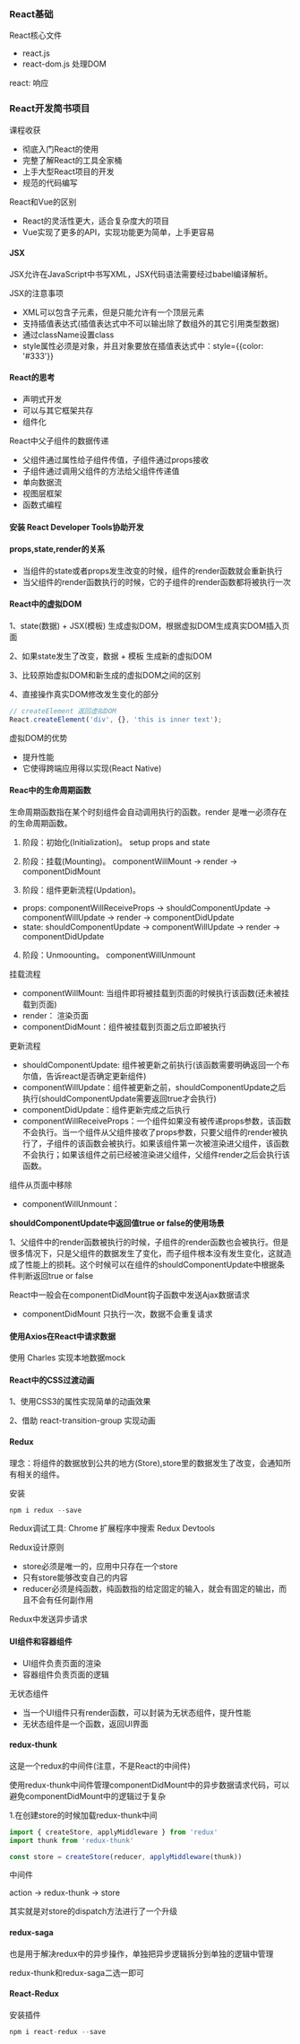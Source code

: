 ### React基础
React核心文件
- react.js
- react-dom.js  处理DOM

react: 响应

### React开发简书项目
课程收获
- 彻底入门React的使用
- 完整了解React的工具全家桶
- 上手大型React项目的开发
- 规范的代码编写

React和Vue的区别
- React的灵活性更大，适合复杂度大的项目
- Vue实现了更多的API，实现功能更为简单，上手更容易


#### JSX
JSX允许在JavaScript中书写XML，JSX代码语法需要经过babel编译解析。

JSX的注意事项
- XML可以包含子元素，但是只能允许有一个顶层元素
- 支持插值表达式(插值表达式中不可以输出除了数组外的其它引用类型数据)
- 通过className设置class
- style属性必须是对象，并且对象要放在插值表达式中：style={{color: '#333'}}


#### React的思考
- 声明式开发
- 可以与其它框架共存
- 组件化


React中父子组件的数据传递
- 父组件通过属性给子组件传值，子组件通过props接收
- 子组件通过调用父组件的方法给父组件传递值
- 单向数据流
- 视图层框架
- 函数式编程

#### 安装 React Developer Tools协助开发


#### props,state,render的关系
 - 当组件的state或者props发生改变的时候，组件的render函数就会重新执行
 -  当父组件的render函数执行的时候，它的子组件的render函数都将被执行一次


#### React中的虚拟DOM
1、state(数据) + JSX(模板) 生成虚拟DOM，根据虚拟DOM生成真实DOM插入页面

2、如果state发生了改变，数据 + 模板 生成新的虚拟DOM

3、比较原始虚拟DOM和新生成的虚拟DOM之间的区别

4、直接操作真实DOM修改发生变化的部分


```javascript
// createElement 返回虚拟DOM
React.createElement('div', {}, 'this is inner text');
```

虚拟DOM的优势
- 提升性能
- 它使得跨端应用得以实现(React Native)


#### Reac中的生命周期函数
生命周期函数指在某个时刻组件会自动调用执行的函数。render 是唯一必须存在的生命周期函数。

1. 阶段：初始化(Initialization)。 setup props and state

2. 阶段：挂载(Mounting)。 componentWillMount -> render -> componentDidMount

3. 阶段：组件更新流程(Updation)。
- props:    componentWillReceiveProps -> shouldComponentUpdate -> componentWillUpdate -> render -> componentDidUpdate
- state:    shouldComponentUpdate -> componentWillUpdate -> render -> componentDidUpdate

4. 阶段：Unmoounting。 componentWillUnmount

挂载流程
- componentWillMount: 当组件即将被挂载到页面的时候执行该函数(还未被挂载到页面)
- render： 渲染页面
- componentDidMount：组件被挂载到页面之后立即被执行

更新流程
- shouldComponentUpdate: 组件被更新之前执行(该函数需要明确返回一个布尔值，告诉react是否确定更新组件)
- componentWillUpdate：组件被更新之前，shouldComponentUpdate之后执行(shouldComponentUpdate需要返回true才会执行)
- componentDidUpdate：组件更新完成之后执行
- componentWillReceiveProps：一个组件如果没有被传递props参数，该函数不会执行。当一个组件从父组件接收了props参数，只要父组件的render被执行了，子组件的该函数会被执行。如果该组件第一次被渲染进父组件，该函数不会执行；如果该组件之前已经被渲染进父组件，父组件render之后会执行该函数。

组件从页面中移除
- componentWillUnmount：

**shouldComponentUpdate中返回值true or false的使用场景**

1、父组件中的render函数被执行的时候，子组件的render函数也会被执行。但是很多情况下，只是父组件的数据发生了变化，而子组件根本没有发生变化，这就造成了性能上的损耗。这个时候可以在组件的shouldComponentUpdate中根据条件判断返回true or false

React中一般会在componentDidMount钩子函数中发送Ajax数据请求
- componentDidMount 只执行一次，数据不会重复请求

#### 使用Axios在React中请求数据

使用 Charles 实现本地数据mock


#### React中的CSS过渡动画
1、使用CSS3的属性实现简单的动画效果

2、借助 react-transition-group 实现动画


#### Redux
理念：将组件的数据放到公共的地方(Store),store里的数据发生了改变，会通知所有相关的组件。

安装
```javascript
npm i redux --save
```

Redux调试工具: Chrome 扩展程序中搜索 Redux Devtools

Redux设计原则
- store必须是唯一的，应用中只存在一个store
- 只有store能够改变自己的内容
- reducer必须是纯函数，纯函数指的给定固定的输入，就会有固定的输出，而且不会有任何副作用

Redux中发送异步请求



#### UI组件和容器组件
- UI组件负责页面的渲染
- 容器组件负责页面的逻辑

无状态组件
- 当一个UI组件只有render函数，可以封装为无状态组件，提升性能
- 无状态组件是一个函数，返回UI界面


#### redux-thunk
这是一个redux的中间件(注意，不是React的中间件)

使用redux-thunk中间件管理componentDidMount中的异步数据请求代码，可以避免componentDidMount中的逻辑过于复杂

1.在创建store的时候加载redux-thunk中间
```javascript
import { createStore, applyMiddleware } from 'redux'
import thunk from 'redux-thunk'

const store = createStore(reducer, applyMiddleware(thunk))
```

中间件

action -> redux-thunk -> store

其实就是对store的dispatch方法进行了一个升级


#### redux-saga
也是用于解决redux中的异步操作，单独把异步逻辑拆分到单独的逻辑中管理

redux-thunk和redux-saga二选一即可


#### React-Redux
安装插件
```javascript
npm i react-redux --save
```














